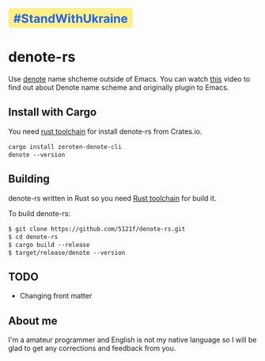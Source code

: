 [![StandWithUkraine](https://raw.githubusercontent.com/vshymanskyy/StandWithUkraine/main/badges/StandWithUkraine.svg)](https://github.com/vshymanskyy/StandWithUkraine/blob/main/docs/README.md)

# denote-rs

Use [denote](https://github.com/protesilaos/denote) name shcheme outside of
Emacs. You can watch [this](https://youtu.be/mLzFJcLpDFI) video to find out
about Denote name scheme and originally plugin to Emacs.

## Install with Cargo

You need [rust toolchain](https://www.rust-lang.org/tools/install) for install
denote-rs from Crates.io.

```
cargo install zeroten-denote-cli
denote --version
```

## Building

denote-rs written in Rust so you need
[Rust toolchain](https://www.rust-lang.org/tools/install) for build it.

To build denote-rs:

```
$ git clone https://github.com/5121f/denote-rs.git
$ cd denote-rs
$ cargo build --release
$ target/release/denote --version
```

## TODO

- Changing front matter

## About me

I'm a amateur programmer and English is not my native language so I will be glad
to get any corrections and feedback from you.
